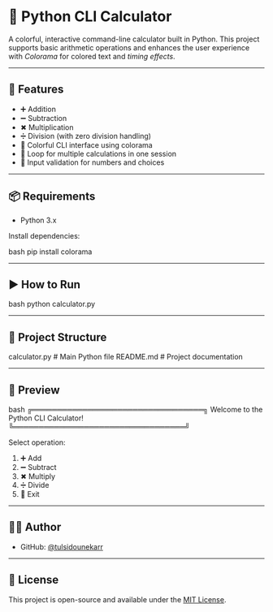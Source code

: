 # 🧮 Python CLI Calculator

A colorful, interactive command-line calculator built in Python. This project supports basic arithmetic operations and enhances the user experience with *Colorama* for colored text and *timing effects*.

---

## 🚀 Features

- ➕ Addition  
- ➖ Subtraction  
- ✖ Multiplication  
- ➗ Division (with zero division handling)  
- 🎨 Colorful CLI interface using colorama  
- 🔁 Loop for multiple calculations in one session  
- 🧠 Input validation for numbers and choices

---

## 📦 Requirements

- Python 3.x

Install dependencies:

bash
pip install colorama


---

## ▶ How to Run

bash
python calculator.py


---

## 📂 Project Structure


calculator.py   # Main Python file
README.md       # Project documentation


---

## 📸 Preview

bash
╔══════════════════════════════════╗
        Welcome to the Python CLI Calculator!
╚══════════════════════════════════╝

Select operation:
1. ➕ Add
2. ➖ Subtract
3. ✖ Multiply
4. ➗ Divide
5. 🚪 Exit


---

## 👨‍💻 Author

- GitHub: [@tulsidounekarr](https://github.com/tulsidounekarr)


---

## 📄 License

This project is open-source and available under the [MIT License](LICENSE).
